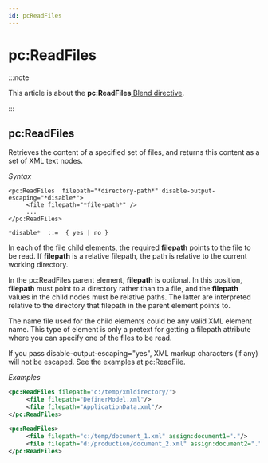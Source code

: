 ```yaml
---
id: pcReadFiles
---
```


# pc:ReadFiles




:::note

This article is about the **pc:ReadFiles**[ Blend directive](/docs/Repositories/Blend_directives).

:::

## **pc:ReadFiles**

Retrieves the content of a specified set of files, and returns this content as a set of XML text nodes.

*Syntax*
 

```
<pc:ReadFiles  filepath="*directory-path*" disable-output-escaping="*disable*">
     <file filepath="*file-path*" />
     ...
</pc:ReadFiles>

*disable*  ::=  { yes | no }
```

In each of the file child elements, the required **filepath** points to the file to be read. If **filepath** is a relative filepath, the path is relative to the current working directory.

In the pc:ReadFiles parent element, **filepath** is optional. In this position, **filepath** must point to a directory rather than to a file, and the **filepath** values in the child nodes must be relative paths. The latter are interpreted relative to the directory that filepath in the parent element points to.

The name file used for the child elements could be any valid XML element name. This type of element is only a pretext for getting a filepath attribute where you can specify one of the files to be read.

If you pass disable-output-escaping="yes", XML markup characters (if any) will not be escaped. See the examples at pc:ReadFile.

*Examples*

```xml
<pc:ReadFiles filepath="c:/temp/xmldirectory/">
     <file filepath="DefinerModel.xml"/>
     <file filepath="ApplicationData.xml"/>
</pc:ReadFiles>
```

```xml
<pc:ReadFiles>
     <file filepath="c:/temp/document_1.xml" assign:document1="."/>
     <file filepath="d:/production/document_2.xml" assign:document2="."/>
</pc:ReadFiles>
```

 